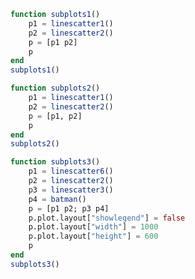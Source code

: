 ```julia
function subplots1()
    p1 = linescatter1()
    p2 = linescatter2()
    p = [p1 p2]
    p
end
subplots1()
```


<div id="7c83c3ca-5700-4a85-92cd-88f1d653d420" class="plotly-graph-div"></div>

<script>
    window.PLOTLYENV=window.PLOTLYENV || {};
    window.PLOTLYENV.BASE_URL="https://plot.ly";
    Plotly.newPlot('7c83c3ca-5700-4a85-92cd-88f1d653d420', [{"yaxis":"y1","y":[10,15,13,17],"type":"scatter","xaxis":"x1","x":[1,2,3,4],"mode":"markers"},{"yaxis":"y1","y":[16,5,11,9],"type":"scatter","xaxis":"x1","x":[2,3,4,5],"mode":"lines"},{"yaxis":"y1","y":[12,9,15,12],"type":"scatter","xaxis":"x1","x":[1,2,3,4],"mode":"lines+markers"},{"yaxis":"y2","y":[1,6,3,6,1],"text":["A-1","A-2","A-3","A-4","A-5"],"name":"Team A","type":"scatter","xaxis":"x2","x":[1,2,3,4,5],"mode":"markers","marker":{"size":12}},{"yaxis":"y2","y":[4,1,7,1,4],"text":["B-a","B-b","B-c","B-d","B-e"],"name":"Team B","type":"scatter","xaxis":"x2","x":[1.0,2.0,3.0,4.0,5.0],"mode":"markers","marker":{"size":12}}],
               {"annotations":[{"text":"Data Labels Hover","y":1.0,"font":{"size":16},"xanchor":"center","xref":"paper","showarrow":false,"x":0.775,"yanchor":"bottom","yref":"paper"}],"yaxis2":{"range":[0,8],"domain":[0.0,1.0],"anchor":"x2"},"yaxis1":{"domain":[0.0,1.0],"anchor":"x1"},"xaxis1":{"domain":[0.0,0.45],"anchor":"y1"},"margin":{"r":0,"l":0,"b":0,"t":10},"xaxis2":{"range":[0.75,5.25],"domain":[0.55,1.0],"anchor":"y2"}}, {showLink: false});

 </script>



```julia
function subplots2()
    p1 = linescatter1()
    p2 = linescatter2()
    p = [p1, p2]
    p
end
subplots2()
```


<div id="2f92e059-a0fb-4cb9-a01a-945df19a288d" class="plotly-graph-div"></div>

<script>
    window.PLOTLYENV=window.PLOTLYENV || {};
    window.PLOTLYENV.BASE_URL="https://plot.ly";
    Plotly.newPlot('2f92e059-a0fb-4cb9-a01a-945df19a288d', [{"yaxis":"y1","y":[10,15,13,17],"type":"scatter","xaxis":"x1","x":[1,2,3,4],"mode":"markers"},{"yaxis":"y1","y":[16,5,11,9],"type":"scatter","xaxis":"x1","x":[2,3,4,5],"mode":"lines"},{"yaxis":"y1","y":[12,9,15,12],"type":"scatter","xaxis":"x1","x":[1,2,3,4],"mode":"lines+markers"},{"yaxis":"y2","y":[1,6,3,6,1],"text":["A-1","A-2","A-3","A-4","A-5"],"name":"Team A","type":"scatter","xaxis":"x2","x":[1,2,3,4,5],"mode":"markers","marker":{"size":12}},{"yaxis":"y2","y":[4,1,7,1,4],"text":["B-a","B-b","B-c","B-d","B-e"],"name":"Team B","type":"scatter","xaxis":"x2","x":[1.0,2.0,3.0,4.0,5.0],"mode":"markers","marker":{"size":12}}],
               {"annotations":[{"text":"Data Labels Hover","y":0.36250000000000004,"font":{"size":16},"xanchor":"center","xref":"paper","showarrow":false,"x":0.5,"yanchor":"bottom","yref":"paper"}],"yaxis2":{"range":[0,8],"domain":[5.551115123125783e-17,0.36250000000000004],"anchor":"x2"},"yaxis1":{"domain":[0.6375,1.0],"anchor":"x1"},"xaxis1":{"domain":[0.0,1.0],"anchor":"y1"},"margin":{"r":0,"l":0,"b":0,"t":10},"xaxis2":{"range":[0.75,5.25],"domain":[0.0,1.0],"anchor":"y2"}}, {showLink: false});

 </script>



```julia
function subplots3()
    p1 = linescatter6()
    p2 = linescatter2()
    p3 = linescatter3()
    p4 = batman()
    p = [p1 p2; p3 p4]
    p.plot.layout["showlegend"] = false
    p.plot.layout["width"] = 1000
    p.plot.layout["height"] = 600
    p
end
subplots3()
```


<div id="96a3eeeb-eb18-40c8-b627-26365485977d" class="plotly-graph-div"></div>

<script>
    window.PLOTLYENV=window.PLOTLYENV || {};
    window.PLOTLYENV.BASE_URL="https://plot.ly";
    Plotly.newPlot('96a3eeeb-eb18-40c8-b627-26365485977d', [{"yaxis":"y1","y":[53,31],"text":["United States","Canada"],"name":"North America","type":"scatter","xaxis":"x1","x":[52698,43117],"mode":"markers","marker":{"line":{"width":0.5,"color":"white"},"size":12,"color":"rgb(164, 194, 244)"}},{"yaxis":"y1","y":[33,20,13,19,27,19,49,44,38],"text":["Germany","Britain","France","Spain","Italy","Czech Rep.","Greece","Poland","Portugal"],"name":"Europe","type":"scatter","xaxis":"x1","x":[39317,37236,35650,30066,29570,27159,23557,21046,18007],"mode":"markers","marker":{"size":12,"color":"rgb(255, 217, 102)"}},{"yaxis":"y1","y":[23,42,54,89,14,99,93,70],"text":["Australia","Japan","South Korea","Malaysia","China","Indonesia","Philippines","India"],"name":"Asia/Pacific","type":"scatter","xaxis":"x1","x":[42952,37037,33106,17478,9813,5253,4692,3899],"mode":"markers","marker":{"size":12,"color":"rgb(234, 153, 153)"}},{"yaxis":"y1","y":[43,47,56,80,86,93,80],"text":["Chile","Argentina","Mexico","Venezuela","Venezuela","El Salvador","Bolivia"],"name":"Latin America","type":"scatter","xaxis":"x1","x":[19097,18601,15595,13546,12026,7434,5419],"mode":"markers","marker":{"size":12,"color":"rgb(142, 124, 195)"}},{"yaxis":"y2","y":[1,6,3,6,1],"text":["A-1","A-2","A-3","A-4","A-5"],"name":"Team A","type":"scatter","xaxis":"x2","x":[1,2,3,4,5],"mode":"markers","marker":{"size":12}},{"yaxis":"y2","y":[4,1,7,1,4],"text":["B-a","B-b","B-c","B-d","B-e"],"name":"Team B","type":"scatter","xaxis":"x2","x":[1.0,2.0,3.0,4.0,5.0],"mode":"markers","marker":{"size":12}},{"yaxis":"y3","type":"scatter","xaxis":"x3","textposition":"top center","text":["A-1","A-2","A-3","A-4","A-5"],"textfont":{"family":"Raleway, sans-serif"},"name":"Team A","marker":{"size":12},"y":[1,6,3,6,1],"mode":"markers+text","x":[1,2,3,4,5]},{"yaxis":"y3","type":"scatter","xaxis":"x3","textposition":"bottom center","text":["B-a","B-b","B-c","B-d","B-e"],"textfont":{"family":"Times New Roman"},"name":"Team B","marker":{"size":12},"y":[4,1,7,1,4],"mode":"markers+text","x":[1.0,2.0,3.0,4.0,5.0]},{"yaxis":"y4","y":[2.710523708715754,2.6897765630594064,2.6681798427897228,2.6457127429801117,2.622352892704861,2.598076211353316,2.572856746252052,2.5466664885849566,2.519475164005555,2.491249993600049,2.4619554199448697,2.431552791857877,2.4000000000000004,2.367251053652825,2.3332555866542055,2.2979582774493443,2.2612981642753573,2.223207831315932,2.183612434775485,2.142428528562855,2.099562636671296,2.054909501954889,2.008349916661711,1.9597480054583445,1.908947781541722,1.8557687223952257,1.7999999999999996,1.7413928274780042,1.6796501093370366,1.61441213158606,1.5452362609131385,1.4715672611476631,1.392692297937593,1.3076696830622019,1.2152097324649567,1.1134612334371359,0.9995917534020524,0.8688486399734274,0.711996331107265,0.5052782623950675,0.0,null,2.710523708715754,2.6897765630594064,2.6681798427897228,2.6457127429801117,2.622352892704861,2.598076211353316,2.572856746252052,2.5466664885849566,2.519475164005555,2.491249993600049,2.4619554199448697,2.431552791857877,2.4000000000000004,2.367251053652825,2.3332555866542055,2.2979582774493443,2.2612981642753573,2.223207831315932,2.183612434775485,2.142428528562855,2.099562636671296,2.054909501954889,2.008349916661711,1.9597480054583445,1.908947781541722,1.8557687223952257,1.7999999999999996,1.7413928274780042,1.6796501093370366,1.61441213158606,1.5452362609131385,1.4715672611476631,1.392692297937593,1.3076696830622019,1.2152097324649567,1.1134612334371359,0.9995917534020524,0.8688486399734274,0.711996331107265,0.5052782623950675,0.0],"showlegend":false,"name":"wings 1","type":"scatter","xaxis":"x4","x":[-3.0,-3.1,-3.2,-3.3,-3.4,-3.5,-3.6,-3.7,-3.8,-3.9,-4.0,-4.1,-4.2,-4.3,-4.4,-4.5,-4.6,-4.7,-4.8,-4.9,-5.0,-5.1,-5.2,-5.3,-5.4,-5.5,-5.6,-5.7,-5.8,-5.9,-6.0,-6.1,-6.2,-6.3,-6.4,-6.5,-6.6,-6.7,-6.8,-6.9,-7.0,0.0,3.0,3.1,3.2,3.3,3.4,3.5,3.6,3.7,3.8,3.9,4.0,4.1,4.2,4.3,4.4,4.5,4.6,4.7,4.8,4.9,5.0,5.1,5.2,5.3,5.4,5.5,5.6,5.7,5.8,5.9,6.0,6.1,6.2,6.3,6.4,6.5,6.6,6.7,6.8,6.9,7.0],"marker":{"color":"black"}},{"yaxis":"y4","y":[-2.4619554199448697,-2.431552791857877,-2.4000000000000004,-2.367251053652825,-2.3332555866542055,-2.2979582774493443,-2.2612981642753573,-2.223207831315932,-2.183612434775485,-2.142428528562855,-2.099562636671296,-2.054909501954889,-2.008349916661711,-1.9597480054583445,-1.908947781541722,-1.8557687223952253,-1.7999999999999996,-1.7413928274780042,-1.6796501093370366,-1.6144121315860598,-1.5452362609131385,-1.4715672611476618,-1.392692297937593,-1.3076696830622019,-1.2152097324649567,-1.1134612334371359,-0.9995917534020515,-0.8688486399734274,-0.7119963311072622,-0.5052782623950675,-0.0,null,-2.4619554199448697,-2.431552791857877,-2.4000000000000004,-2.367251053652825,-2.3332555866542055,-2.2979582774493443,-2.2612981642753573,-2.223207831315932,-2.183612434775485,-2.142428528562855,-2.099562636671296,-2.054909501954889,-2.008349916661711,-1.9597480054583445,-1.908947781541722,-1.8557687223952253,-1.7999999999999996,-1.7413928274780042,-1.6796501093370366,-1.6144121315860598,-1.5452362609131385,-1.4715672611476618,-1.392692297937593,-1.3076696830622019,-1.2152097324649567,-1.1134612334371359,-0.9995917534020515,-0.8688486399734274,-0.7119963311072622,-0.5052782623950675,-0.0],"showlegend":false,"name":"wings 2","type":"scatter","xaxis":"x4","x":[-4.0,-4.1,-4.2,-4.3,-4.4,-4.5,-4.6,-4.7,-4.8,-4.9,-5.0,-5.1,-5.2,-5.3,-5.4,-5.5,-5.6,-5.7,-5.8,-5.9,-6.0,-6.1,-6.2,-6.3,-6.4,-6.5,-6.6,-6.7,-6.8,-6.9,-7.0,0.0,4.0,4.1,4.2,4.3,4.4,4.5,4.6,4.7,4.8,4.9,5.0,5.1,5.2,5.3,5.4,5.5,5.6,5.7,5.8,5.9,6.0,6.1,6.2,6.3,6.4,6.5,6.6,6.7,6.8,6.9,7.0],"marker":{"color":"black"}},{"yaxis":"y4","y":[1.7000000000000002,1.652501564456182,1.6100251257867602,1.5726280066714808,1.5404082057734576,1.5135083268962917,1.4921215971661086,1.4765006004804806,1.4669697220176638,1.463942890050825,1.467949192431123,1.4796706911509934,1.5,1.5301315846429335,1.57171431429143,1.6271243444677048,1.7000000000000002,1.796434624714726,1.9282202112918654,2.12550020016016,2.7,null,1.7000000000000002,1.652501564456182,1.6100251257867602,1.5726280066714808,1.5404082057734576,1.5135083268962917,1.4921215971661086,1.4765006004804806,1.4669697220176638,1.463942890050825,1.467949192431123,1.4796706911509934,1.5,1.5301315846429335,1.57171431429143,1.6271243444677048,1.7000000000000002,1.796434624714726,1.9282202112918654,2.12550020016016,2.7],"showlegend":false,"name":"Shoulders","type":"scatter","xaxis":"x4","x":[-1.0,-1.1,-1.2,-1.3,-1.4,-1.5,-1.6,-1.7,-1.8,-1.9,-2.0,-2.1,-2.2,-2.3,-2.4,-2.5,-2.6,-2.7,-2.8,-2.9,-3.0,0.0,1.0,1.1,1.2,1.3,1.4,1.5,1.6,1.7,1.8,1.9,2.0,2.1,2.2,2.3,2.4,2.5,2.6,2.7,2.8,2.9,3.0],"marker":{"color":"black"}},{"yaxis":"y4","y":[-3.0,-2.5150191965550235,-2.3036363636363637,-2.144038975327533,-2.0145454545454546,-1.906701868942834,-1.8162121337361046,-1.740606253128509,-1.678385921068547,-1.6286489265297437,-1.5909090909090908,-1.56501256289338,-1.5511131937958198,-1.549697162219418,-1.5616666791906502,-1.588520050761016,-1.6327272727272728,-1.6985844298729877,-1.7945454545454547,-1.942291923827751,-2.3636363636363638,-1.9150191965550236,-1.7400000000000002,-1.616766248054806,-1.5236363636363635,-1.4521564143973795,-1.3980303155542866,-1.358788071310327,-1.3329313756140015,-1.3195580174388346,-1.3181818181818183,-1.3286489265297439,-1.3511131937958198,-1.3860607985830544,-1.4343939519179227,-1.497610959851925,-1.5781818181818181,-1.6804026116911697,-1.812727272727273,-1.996837378373205,-2.4545454545454546,null,-3.0,-2.5150191965550235,-2.3036363636363637,-2.144038975327533,-2.0145454545454546,-1.906701868942834,-1.8162121337361046,-1.740606253128509,-1.678385921068547,-1.6286489265297437,-1.5909090909090908,-1.56501256289338,-1.5511131937958198,-1.549697162219418,-1.5616666791906502,-1.588520050761016,-1.6327272727272728,-1.6985844298729877,-1.7945454545454547,-1.942291923827751,-2.3636363636363638,-1.9150191965550236,-1.7400000000000002,-1.616766248054806,-1.5236363636363635,-1.4521564143973795,-1.3980303155542866,-1.358788071310327,-1.3329313756140015,-1.3195580174388346,-1.3181818181818183,-1.3286489265297439,-1.3511131937958198,-1.3860607985830544,-1.4343939519179227,-1.497610959851925,-1.5781818181818181,-1.6804026116911697,-1.812727272727273,-1.996837378373205,-2.4545454545454546],"showlegend":false,"name":"Bottom","type":"scatter","xaxis":"x4","x":[-0.0,-0.1,-0.2,-0.3,-0.4,-0.5,-0.6,-0.7,-0.8,-0.9,-1.0,-1.1,-1.2,-1.3,-1.4,-1.5,-1.6,-1.7,-1.8,-1.9,-2.0,-2.1,-2.2,-2.3,-2.4,-2.5,-2.6,-2.7,-2.8,-2.9,-3.0,-3.1,-3.2,-3.3,-3.4,-3.5,-3.6,-3.7,-3.8,-3.9,-4.0,0.0,0.0,0.1,0.2,0.3,0.4,0.5,0.6,0.7,0.8,0.9,1.0,1.1,1.2,1.3,1.4,1.5,1.6,1.7,1.8,1.9,2.0,2.1,2.2,2.3,2.4,2.5,2.6,2.7,2.8,2.9,3.0,3.1,3.2,3.3,3.4,3.5,3.6,3.7,3.8,3.9,4.0],"marker":{"color":"black"}},{"yaxis":"y4","y":[1.7,1.7,2.6,0.9,null,1.7,1.7,2.6,0.9],"showlegend":false,"name":"head","type":"scatter","xaxis":"x4","x":[-0.0,-0.5,-0.8,-1.0,0.0,0.0,0.5,0.8,1.0],"marker":{"color":"black"}}],
               {"annotations":[{"text":"Quarter 1 Growth","y":1.0,"font":{"size":16},"xanchor":"center","xref":"paper","showarrow":false,"x":0.225,"yanchor":"bottom","yref":"paper"},{"text":"Data Labels on the Plot","y":0.36250000000000004,"font":{"size":16},"xanchor":"center","xref":"paper","showarrow":false,"x":0.225,"yanchor":"bottom","yref":"paper"},{"text":"Data Labels Hover","y":1.0,"font":{"size":16},"xanchor":"center","xref":"paper","showarrow":false,"x":0.775,"yanchor":"bottom","yref":"paper"},{"text":"Batman","y":0.36250000000000004,"font":{"size":16},"xanchor":"center","xref":"paper","showarrow":false,"x":0.775,"yanchor":"bottom","yref":"paper"}],"width":1000,"showlegend":false,"yaxis2":{"range":[0,8],"domain":[0.6375,1.0],"anchor":"x2"},"xaxis2":{"range":[0.75,5.25],"domain":[0.55,1.0],"anchor":"y2"},"yaxis3":{"range":[0,8],"domain":[5.551115123125783e-17,0.36250000000000004],"anchor":"x3"},"xaxis3":{"range":[0.75,5.25],"domain":[0.0,0.45],"anchor":"y3"},"margin":{"r":0,"l":0,"b":0,"t":10},"height":600,"xaxis1":{"domain":[0.0,0.45],"anchor":"y1","title":"GDP per Capital","showgrid":false,"zeroline":false},"yaxis1":{"domain":[0.6375,1.0],"anchor":"x1","title":"Percent","zeroline":false},"yaxis4":{"domain":[5.551115123125783e-17,0.36250000000000004],"anchor":"x4"},"xaxis4":{"domain":[0.55,1.0],"anchor":"y4"}}, {showLink: false});

 </script>



